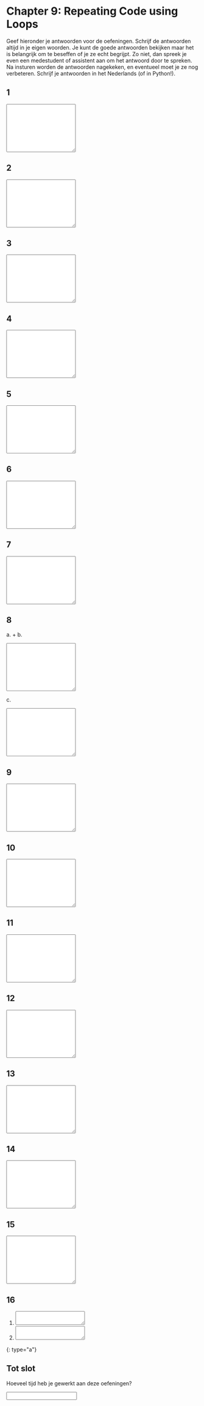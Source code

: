 # Chapter 9: Repeating Code using Loops

Geef hieronder je antwoorden voor de oefeningen. Schrijf de antwoorden altijd in je eigen woorden. Je kunt de goede antwoorden bekijken maar het is belangrijk om te beseffen of je ze echt begrijpt. Zo niet, dan spreek je even een medestudent of assistent aan om het antwoord door te spreken. Na insturen worden de antwoorden nagekeken, en eventueel moet je ze nog verbeteren. Schrijf je antwoorden in het Nederlands (of in Python!).

## 1

<textarea name="form[q1]" rows="8" required></textarea>

## 2

<textarea name="form[q2]" rows="8" required></textarea>

## 3

<textarea name="form[q3]" rows="8" required></textarea>

## 4

<textarea name="form[q4]" rows="8" required></textarea>

## 5

<textarea name="form[q5]" rows="8" required></textarea>

## 6

<textarea name="form[q6]" rows="8" required></textarea>

## 7

<textarea name="form[q7]" rows="8" required></textarea>

## 8

a. + b.

<textarea name="form[q8a]" rows="8" required></textarea>

c.

<textarea name="form[q8b]" rows="8" required></textarea>

## 9

<textarea name="form[q9]" rows="8" required></textarea>

## 10

<textarea name="form[q10]" rows="8" required></textarea>

## 11

<textarea name="form[q11]" rows="8" required></textarea>

## 12

<textarea name="form[q12]" rows="8" required></textarea>

## 13

<textarea name="form[q13]" rows="8" required></textarea>

## 14

<textarea name="form[q14]" rows="8" required></textarea>

## 15

<textarea name="form[q15]" rows="8" required></textarea>

## 16

1. <textarea name="form[q16a]" rows="2" required></textarea>
1. <textarea name="form[q16b]" rows="2" required></textarea>
{: type="a"}

## Tot slot

Hoeveel tijd heb je gewerkt aan deze oefeningen?

<input name="form[qTime]" type="text" required>
